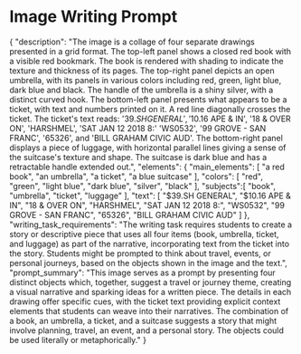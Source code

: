 # Image Writing Prompt

{
  "description": "The image is a collage of four separate drawings presented in a grid format. The top-left panel shows a closed red book with a visible red bookmark. The book is rendered with shading to indicate the texture and thickness of its pages. The top-right panel depicts an open umbrella, with its panels in various colors including red, green, light blue, dark blue and black. The handle of the umbrella is a shiny silver, with a distinct curved hook. The bottom-left panel presents what appears to be a ticket, with text and numbers printed on it. A red line diagonally crosses the ticket. The ticket's text reads: '$39.SH GENERAL', '$10.16 APE & IN', '18 & OVER ON', 'HARSHMEL', 'SAT JAN 12 2018 8:' 'WS0532', '99 GROVE - SAN FRANC', '65326', and 'BILL GRAHAM CIVIC AUD'. The bottom-right panel displays a piece of luggage, with horizontal parallel lines giving a sense of the suitcase's texture and shape. The suitcase is dark blue and has a retractable handle extended out.",
  "elements": {
    "main_elements": [
      "a red book",
      "an umbrella",
      "a ticket",
      "a blue suitcase"
     ],
    "colors": [
      "red",
      "green",
      "light blue",
      "dark blue",
      "silver",
      "black"
    ],
      "subjects":[
        "book",
        "umbrella",
        "ticket",
        "luggage"
      ],
      "text": [
        "$39.SH GENERAL",
        "$10.16 APE & IN",
        "18 & OVER ON",
        "HARSHMEL",
        "SAT JAN 12 2018 8:",
        "WS0532",
        "99 GROVE - SAN FRANC",
        "65326",
        "BILL GRAHAM CIVIC AUD"
      ]
    },
    "writing_task_requirements": "The writing task requires students to create a story or descriptive piece that uses all four items (book, umbrella, ticket, and luggage) as part of the narrative, incorporating text from the ticket into the story. Students might be prompted to think about travel, events, or personal journeys, based on the objects shown in the image and the text.",
    "prompt_summary": "This image serves as a prompt by presenting four distinct objects which, together, suggest a travel or journey theme, creating a visual narrative and sparking ideas for a written piece. The details in each drawing offer specific cues, with the ticket text providing explicit context elements that students can weave into their narratives. The combination of a book, an umbrella, a ticket, and a suitcase suggests a story that might involve planning, travel, an event, and a personal story. The objects could be used literally or metaphorically."
}
